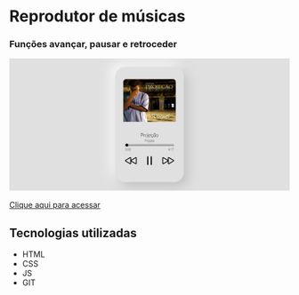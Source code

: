 # Reprodutor de músicas

### Funções avançar, pausar e retroceder

![preview](./preview.png)

[Clique aqui para acessar](https://israelsanttana.github.io/music-player/)

## Tecnologias utilizadas

- HTML
- CSS
- JS
- GIT
